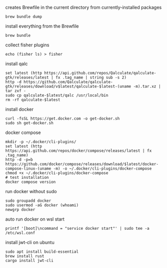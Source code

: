creates Brewfile in the current directory from currently-installed packages
```
brew bundle dump
```

install everything from the Brewfile
```
brew bundle
```

collect fisher plugins
```
echo (fisher ls) > fisher
```

install qalc
```
set latest (http https://api.github.com/repos/Qalculate/qalculate-gtk/releases/latest | fx .tag_name | string sub -s 2)
http -d https://github.com/Qalculate/qalculate-gtk/releases/download/v$latest/qalculate-$latest-(uname -m).tar.xz | tar zxf -
sudo cp qalculate-$latest/qalc /usr/local/bin
rm -rf qalculate-$latest
```

install docker
```
curl -fsSL https://get.docker.com -o get-docker.sh
sudo sh get-docker.sh
```

docker compose
```
mkdir -p ~/.docker/cli-plugins/
set latest (http https://api.github.com/repos/docker/compose/releases/latest | fx .tag_name)
http -d -p=b https://github.com/docker/compose/releases/download/$latest/docker-compose-linux-(uname -m) -o ~/.docker/cli-plugins/docker-compose
chmod +x ~/.docker/cli-plugins/docker-compose
# test installation
docker compose version
```

run docker without sudo
```
sudo groupadd docker
sudo usermod -aG docker (whoami)
newgrp docker
```

auto run docker on wsl start
```
printf '[boot]\ncommand = "service docker start"' | sudo tee -a /etc/wsl.conf
```

install jwt-cli on ubuntu
```
sudo apt install build-essential
brew install rust
cargo install jwt-cli
```

